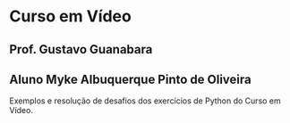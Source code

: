 <h1>Curso em Vídeo</h1>
<h2>Prof. Gustavo Guanabara</h2>
<h2>Aluno Myke Albuquerque Pinto de Oliveira</h2>

<p>Exemplos e resolução de desafios dos exercícios de Python do Curso em Vídeo.</p>
